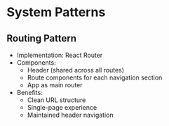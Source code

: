 # System Patterns

## Routing Pattern
- Implementation: React Router
- Components:
  - Header (shared across all routes)
  - Route components for each navigation section
  - App as main router
- Benefits:
  - Clean URL structure
  - Single-page experience
  - Maintained header navigation